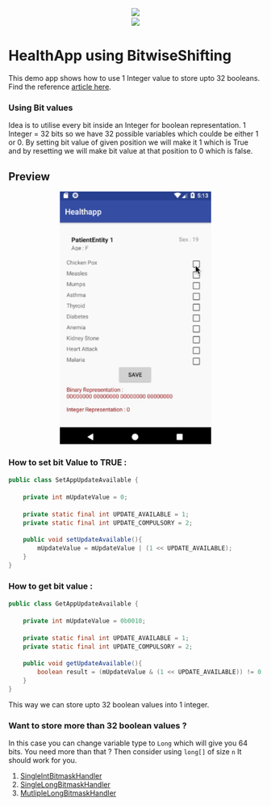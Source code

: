 
<p align="center">
    <img src="https://img.shields.io/badge/32%20booleans-1%20int-ff69b4.svg"
        height="100"/></br>

<a href="https://mindorks.com/newsletter/edition/4">
      <img src="https://img.shields.io/badge/Mindorks%20Newsletter%20-%234-68efad.svg"/>
</a>
</p>

# HealthApp using BitwiseShifting
This demo app shows how to use 1 Integer value to store upto 32 booleans. Find the reference [article here][1].




### Using Bit values 
Idea is to utilise every bit inside an Integer for boolean representation. 1 Integer = 32 bits so we have 32 possible variables which coulde be either 1 or 0. By setting bit value of given position we will make it 1 which is True and by resetting we will make bit value at that position to 0 which is false.

## Preview
<p align="center">
  <img src="preview/demo.gif" height="500" alt="demo image" />
</p>

### How to set bit Value to TRUE :
```java
public class SetAppUpdateAvailable {

    private int mUpdateValue = 0;

    private static final int UPDATE_AVAILABLE = 1;
    private static final int UPDATE_COMPULSORY = 2;

    public void setUpdateAvailable(){
        mUpdateValue = mUpdateValue | (1 << UPDATE_AVAILABLE);
    }
}
```

### How to get bit value :
```java
public class GetAppUpdateAvailable {

    private int mUpdateValue = 0b0010;
    
    private static final int UPDATE_AVAILABLE = 1;
    private static final int UPDATE_COMPULSORY = 2;

    public void getUpdateAvailable(){
        boolean result = (mUpdateValue & (1 << UPDATE_AVAILABLE)) != 0;
    }
}
```

This way we can store upto 32 boolean values into 1 integer. 

### Want to store more than 32 boolean values ?
In this case you can change variable type to ```Long``` which will give you 64 bits. You need more than that ? Then consider using ``` long[] ``` of size ```n``` It should work for you. 


1. [SingleIntBitmaskHandler][2]
2. [SingleLongBitmaskHandler][3]
3. [MutlipleLongBitmaskHandler][4]



[1]: https://medium.com/@nieldeokar/how-to-store-32-booleans-in-1-int-android-ff14dc8d4e38
[2]: https://github.com/nieldeokar/HealthApp/blob/master/app/src/main/java/com/nileshdeokar/healthapp/utils/SingleIntBitMaskHandlerJava.java
[3]: https://github.com/nieldeokar/HealthApp/blob/master/app/src/main/java/com/nileshdeokar/healthapp/utils/SingleLongBitMaskHandler.java
[4]: https://github.com/nieldeokar/HealthApp/blob/master/app/src/main/java/com/nileshdeokar/healthapp/utils/MultipleLongArrayBitMaskHandler.kt
